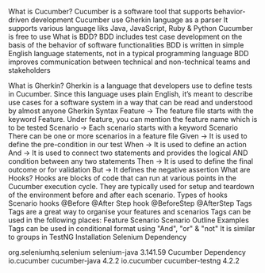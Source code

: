What is Cucumber?
Cucumber is a software tool that supports behavior-driven development
Cucumber use Gherkin language as a parser
It supports various language liks Java, JavaScript, Ruby & Python
Cucumber is free to use
What is BDD?
BDD includes test case development on the basis of the behavior of software functionalities
BDD is written in simple English language statements, not in a typical programming language
BDD improves communication between technical and non-technical teams and stakeholders


What is Gherkin?
Gherkin is a language that developers use to define tests in Cucumber. Since this language uses plain English, it’s meant to describe use cases for a software system in a way that can be read and understood by almost anyone
Gherkin Syntax
Feature -> The feature file starts with the keyword Feature. Under feature, you can mention the feature name which is to be tested
Scenario -> Each scenario starts with a keyword Scenario There can be one or more scenarios in a feature file
Given -> It is used to define the pre-condition in our test
When -> It is used to define an action
And -> It is used to connect two statements and provides the logical AND condition between any two statements
Then -> It is used to define the final outcome or for validation
But -> It defines the negative assertion
What are Hooks?
Hooks are blocks of code that can run at various points in the Cucumber execution cycle.
They are typically used for setup and teardown of the environment before and after each scenario.
Types of hooks
Scenario hooks
@Before
@After
Step hook
@BeforeStep
@AfterStep
Tags
Tags are a great way to organise your features and scenarios
Tags can be used in the following places:
Feature
Scenario
Scenario Outline
Examples
Tags can be used in conditional format using "And", "or" & "not"
It is similar to groups in TestNG
Installation
Selenium Dependency

<dependency>
    <groupId>org.seleniumhq.selenium</groupId>
    <artifactId>selenium-java</artifactId>
    <version>3.141.59</version>
</dependency>
Cucumber Dependency

<!-- https://mvnrepository.com/artifact/io.cucumber/cucumber-java -->
<dependency>
    <groupId>io.cucumber</groupId>
    <artifactId>cucumber-java</artifactId>
    <version>4.2.2</version>
</dependency>

<!-- https://mvnrepository.com/artifact/io.cucumber/cucumber-testng -->
<dependency>
    <groupId>io.cucumber</groupId>
    <artifactId>cucumber-testng</artifactId>
    <version>4.2.2</version>
</dependency>
